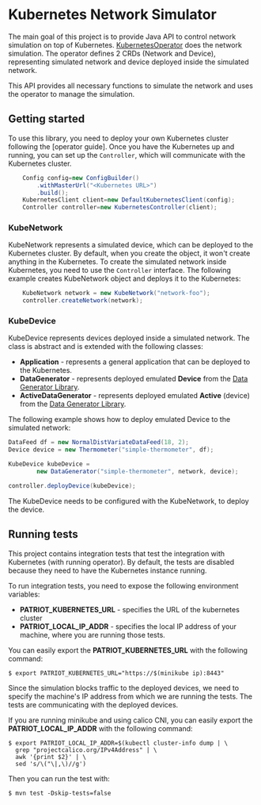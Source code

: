# Kubernetes Network Simulator

The main goal of this project is to provide Java API to control network simulation on top of Kubernetes.
[KubernetesOperator](https://github.com/jsmadis/kubernetes-network-simulator-operator) does the network simulation. 
The operator defines 2 CRDs (Network and Device), representing simulated network and device deployed inside the
simulated network.

This API provides all necessary functions to simulate the network and uses the operator to manage the simulation.

## Getting started

To use this library, you need to deploy your own Kubernetes cluster following the [operator guide]. Once you
have the Kubernetes up and running, you can set up the `Controller`, which will communicate with the Kubernetes cluster.

```java
    Config config=new ConfigBuilder()
        .withMasterUrl("<Kubernetes URL>")
        .build();
    KubernetesClient client=new DefaultKubernetesClient(config);
    Controller controller=new KubernetesController(client);
```

### KubeNetwork

KubeNetwork represents a simulated device, which can be deployed to the Kubernetes cluster. By default, when you create
the object, it won't create anything in the Kubernetes. To create the simulated network inside Kubernetes, you
need to use the `Controller` interface. The following example creates KubeNetwork object and deploys it to the Kubernetes:

```java
    KubeNetwork network = new KubeNetwork("network-foo");
    controller.createNetwork(network);
```

### KubeDevice

KubeDevice represents devices deployed inside a simulated network.
The class is abstract and is extended with the following classes:

* **Application** - represents a general application that can be deployed to the Kubernetes.
* **DataGenerator** - represents deployed emulated **Device** from the [Data Generator Library](https://github.com/PatrIoT-Framework/patriot-data-generator). 
* **ActiveDataGenerator** - represents deployed emulated **Active** (device) from the [Data Generator Library](https://github.com/PatrIoT-Framework/patriot-data-generator). 

The following example shows how to deploy emulated Device to the simulated network:

```java
DataFeed df = new NormalDistVariateDataFeed(18, 2);
Device device = new Thermometer("simple-thermometer", df);

KubeDevice kubeDevice = 
        new DataGenerator("simple-thermometer", network, device);

controller.deployDevice(kubeDevice);
```

The KubeDevice needs to be configured with the KubeNetwork, to deploy the device. 

## Running tests

This project contains integration tests that test the integration with Kubernetes (with running operator).
By default, the tests are disabled because they need to have the Kubernetes instance running.

To run integration tests, you need to expose the following environment variables:

* **PATRIOT_KUBERNETES_URL** - specifies the URL of the kubernetes cluster
* **PATRIOT_LOCAL_IP_ADDR** - specifies the local IP address of your machine, where you are running those tests.

You can easily export the **PATRIOT_KUBERNETES_URL** with the following command:
```shell
$ export PATRIOT_KUBERNETES_URL="https://$(minikube ip):8443"
```

Since the simulation blocks traffic to the deployed devices,
we need to specify the machine's IP address from which we are running the tests.
The tests are communicating with the deployed devices.

If you are running minikube and using calico CNI, you can easily export the **PATRIOT_LOCAL_IP_ADDR** with the following command:
```shell
$ export PATRIOT_LOCAL_IP_ADDR=$(kubectl cluster-info dump | \
  grep "projectcalico.org/IPv4Address" | \
  awk '{print $2}' | \
  sed 's/\("\|,\)//g')
```

Then you can run the test with:

```shell
$ mvn test -Dskip-tests=false
```